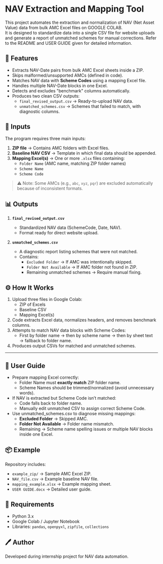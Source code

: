 # NAV Extraction and Mapping Tool

This project automates the extraction and normalization of NAV (Net Asset Value) data from bulk AMC Excel files on GOOGLE COLAB.  
It is designed to standardize data into a single CSV file for website uploads and generate a report of unmatched schemes for manual corrections.
Refer to the README and USER GUIDE given for detailed information.



## 🚀 Features
- Extracts NAV-Date pairs from bulk AMC Excel sheets inside a ZIP.
- Skips malformed/unsupported AMCs (defined in code).
- Matches NAV data with **Scheme Codes** using a mapping Excel file.
- Handles multiple NAV-Date blocks in one Excel.
- Detects and excludes "benchmark" columns automatically.
- Produces two clean CSV outputs:
  - `final_revised_output.csv` → Ready-to-upload NAV data.
  - `unmatched_schemes.csv` → Schemes that failed to match, with diagnostic columns.



## 📂 Inputs
The program requires three main inputs:
1. **ZIP file** → Contains AMC folders with Excel files.  
2. **Baseline NAV CSV** → Template in which final data should be appended.  
3. **Mapping Excel(s)** → One or more `.xlsx` files containing:
   - `Folder Name` (AMC name, matching ZIP folder names)  
   - `Scheme Name`  
   - `Scheme Code`  

> ⚠️ Note: Some AMCs (e.g., `abc`, `xyz`, `pqr`) are excluded automatically because of inconsistent formats.


## 📊 Outputs
1. **`final_revised_output.csv`**  
   - Standardized NAV data (SchemeCode, Date, NAV).  
   - Format ready for direct website upload.  

2. **`unmatched_schemes.csv`**  
   - A diagnostic report listing schemes that were not matched.  
   - Contains:
     - `Excluded Folder` → If AMC was intentionally skipped.  
     - `Folder Not Available` → If AMC folder not found in ZIP.  
     - Remaining unmatched schemes → Require manual fixing.  


## ⚙️ How It Works
1. Upload three files in Google Colab:
   - ZIP of Excels  
   - Baseline CSV  
   - Mapping Excel(s)  
2. Code extracts Excel data, normalizes headers, and removes benchmark columns.  
3. Attempts to match NAV data blocks with Scheme Codes:
   - First by folder name → then by scheme name → then by sheet text → fallback to folder name.  
4. Produces output CSVs for matched and unmatched schemes.  

---

## 📝 User Guide
- Prepare mapping Excel correctly:
  - Folder Name must **exactly match** ZIP folder name.  
  - Scheme Names should be trimmed/normalized (avoid unnecessary words).  
- If NAV is extracted but Scheme Code isn’t matched:
  - Code falls back to folder name.  
  - Manually edit unmatched CSV to assign correct Scheme Code.  
- Use unmatched_schemes.csv to diagnose missing mappings:
  - **Excluded Folder** → Skipped AMC.  
  - **Folder Not Available** → Folder name mismatch.  
  - Remaining → Scheme name spelling issues or multiple NAV blocks inside one Excel.  



## 📦 Example
Repository includes:
- `example_zip/` → Sample AMC Excel ZIP.  
- `NAV_file.csv` → Example baseline NAV file.  
- `mapping_example.xlsx` → Example mapping sheet.  
- `USER GUIDE.docx` → Detailed user guide.  


## 🔧 Requirements
- Python 3.x  
- Google Colab / Jupyter Notebook  
- Libraries: `pandas`, `openpyxl`, `zipfile`, `collections`  

## 🖊️ Author
Developed during internship project for NAV data automation.  
